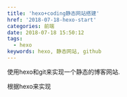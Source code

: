 ```yaml
---
title: 'hexo+coding静态网站搭建'
href: '2018-07-18-hexo-start'
categories: 前端
date: 2018-07-18 15:50:12
tags:
  - hexo
keywords: hexo, 静态网站, github
---
```

使用hexo和git来实现一个静态的博客网站.
<!--more-->
根据hexo来实现